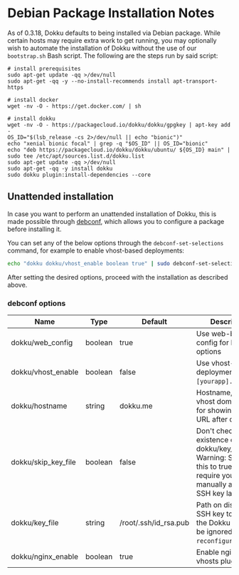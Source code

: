 # Debian Package Installation Notes

As of 0.3.18, Dokku defaults to being installed via Debian package. While certain hosts may require extra work to get running, you may optionally wish to automate the installation of Dokku without the use of our `bootstrap.sh` Bash script. The following are the steps run by said script:

```shell
# install prerequisites
sudo apt-get update -qq >/dev/null
sudo apt-get -qq -y --no-install-recommends install apt-transport-https

# install docker
wget -nv -O - https://get.docker.com/ | sh

# install dokku
wget -nv -O - https://packagecloud.io/dokku/dokku/gpgkey | apt-key add -
OS_ID="$(lsb_release -cs 2>/dev/null || echo "bionic")"
echo "xenial bionic focal" | grep -q "$OS_ID" || OS_ID="bionic"
echo "deb https://packagecloud.io/dokku/dokku/ubuntu/ ${OS_ID} main" | sudo tee /etc/apt/sources.list.d/dokku.list
sudo apt-get update -qq >/dev/null
sudo apt-get -qq -y install dokku
sudo dokku plugin:install-dependencies --core
```

## Unattended installation

In case you want to perform an unattended installation of Dokku, this is made possible through [debconf](https://en.wikipedia.org/wiki/Debconf_%28software_package%29), which allows you to configure a package before installing it.

You can set any of the below options through the `debconf-set-selections` command, for example to enable vhost-based deployments:

```bash
echo "dokku dokku/vhost_enable boolean true" | sudo debconf-set-selections
```

After setting the desired options, proceed with the installation as described above.

### debconf options

| Name               | Type    | Default               | Description                                                              |
| ------------------ | ------- | --------------------- | ------------------------------------------------------------------------ |
| dokku/web_config   | boolean | true                  | Use web-based config for below options                                   |
| dokku/vhost_enable | boolean | false                 | Use vhost-based deployments (e.g. `[yourapp].dokku.me`)                        |
| dokku/hostname     | string  | dokku.me              | Hostname, used as vhost domain and for showing app URL after deploy      |
| dokku/skip_key_file| boolean | false                 | Don't check for the existence of the dokku/key_file. Warning: Setting this to true, will require you to manually add an SSH key later on. |
| dokku/key_file     | string  | /root/.ssh/id_rsa.pub | Path on disk to an SSH key to add to the Dokku user (Will be ignored on `dpkg-reconfigure`) |
| dokku/nginx_enable | boolean | true                  | Enable nginx-vhosts plugin |
